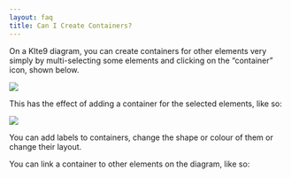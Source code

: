 ```yaml
---
layout: faq
title: Can I Create Containers?
---
```


On a KIte9 diagram, you can create containers for other elements very
simply by multi-selecting some elements and clicking on the “container”
icon, shown below. 

  

![](containers-1.png)

  

This has the effect of adding a container for the selected elements,
like so: 

  

![](containers-2.png)

You can add labels to containers, change the shape or colour of them or
change their layout.

  

You can link a container to other elements on the diagram, like so:

  

